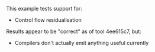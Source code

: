 This example tests support for:

* Control flow residualisation

Results appear to be "correct" as of tool 4ee615c7, but:

* Compilers don't actually emit anything useful currently
